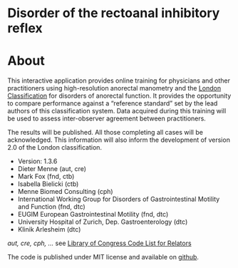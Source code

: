 Disorder of the rectoanal inhibitory reflex
================

# About

This interactive application provides online training for physicians and
other practitioners using high-resolution anorectal manometry and the
[London
Classification](https://onlinelibrary.wiley.com/doi/full/10.1111/nmo.13679)
for disorders of anorectal function. It provides the opportunity to
compare performance against a “reference standard” set by the lead
authors of this classification system. Data acquired during this
training will be used to assess inter-observer agreement between
practitioners.

The results will be published. All those completing all cases will be
acknowledged. This information will also inform the development of
version 2.0 of the London classification.

- Version: 1.3.6
- Dieter Menne (aut, cre)
- Mark Fox (fnd, ctb)
- Isabella Bielicki (ctb)
- Menne Biomed Consulting (cph)
- International Working Group for Disorders of Gastrointestinal Motility
  and Function (fnd, dtc)
- EUGIM European Gastrointestinal Motility (fnd, dtc)
- University Hospital of Zurich, Dep. Gastroenterology (dtc)
- Klinik Arlesheim (dtc)

*aut, cre, cph, …* see [Library of Congress Code List for
Relators](https://www.loc.gov/marc/relators/relaterm.html)

The code is published under MIT license and available on
[github](https://github.com/dmenne/anomanor).
